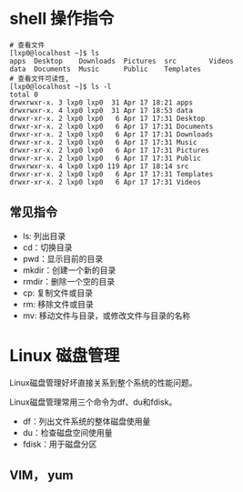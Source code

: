 # shell 操作指令

```shell
# 查看文件
[lxp0@localhost ~]$ ls
apps  Desktop    Downloads  Pictures  src        Videos
data  Documents  Music      Public    Templates
# 查看文件可读性,
[lxp0@localhost ~]$ ls -l
total 0
drwxrwxr-x. 3 lxp0 lxp0  31 Apr 17 18:21 apps
drwxrwxr-x. 4 lxp0 lxp0  31 Apr 17 18:53 data
drwxr-xr-x. 2 lxp0 lxp0   6 Apr 17 17:31 Desktop
drwxr-xr-x. 2 lxp0 lxp0   6 Apr 17 17:31 Documents
drwxr-xr-x. 2 lxp0 lxp0   6 Apr 17 17:31 Downloads
drwxr-xr-x. 2 lxp0 lxp0   6 Apr 17 17:31 Music
drwxr-xr-x. 2 lxp0 lxp0   6 Apr 17 17:31 Pictures
drwxr-xr-x. 2 lxp0 lxp0   6 Apr 17 17:31 Public
drwxrwxr-x. 4 lxp0 lxp0 119 Apr 17 18:14 src
drwxr-xr-x. 2 lxp0 lxp0   6 Apr 17 17:31 Templates
drwxr-xr-x. 2 lxp0 lxp0   6 Apr 17 17:31 Videos

```



## 常见指令

- ls: 列出目录
- cd：切换目录
- pwd：显示目前的目录
- mkdir：创建一个新的目录
- rmdir：删除一个空的目录
- cp: 复制文件或目录
- rm: 移除文件或目录
- mv: 移动文件与目录，或修改文件与目录的名称

# Linux 磁盘管理

Linux磁盘管理好坏直接关系到整个系统的性能问题。

Linux磁盘管理常用三个命令为df、du和fdisk。

- df：列出文件系统的整体磁盘使用量
- du：检查磁盘空间使用量
- fdisk：用于磁盘分区

## VIM， yum